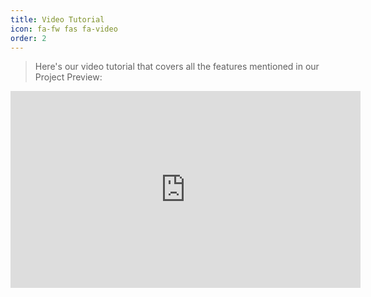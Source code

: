 ```yaml
---
title: Video Tutorial
icon: fa-fw fas fa-video
order: 2
---
```

>Here's our video tutorial that covers all the features mentioned in our Project Preview:
<iframe width="560" height="315" src="https://www.youtube.com/embed/tefqnf15yhk" frameborder="0" allowfullscreen></iframe>

